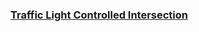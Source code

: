 ### [Traffic Light Controlled Intersection](https://leetcode.com/problems/traffic-light-controlled-intersection)

